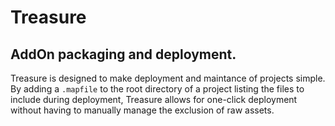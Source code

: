 Treasure
========

AddOn packaging and deployment.
-------------------------------

Treasure is designed to make deployment and maintance of projects simple. By adding a `.mapfile` to the root directory of a project listing the files to include during deployment, Treasure allows for one-click deployment without having to manually manage the exclusion of raw assets.

